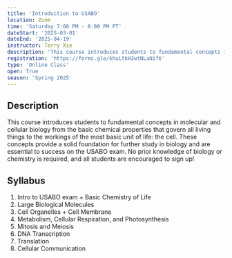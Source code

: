 ```yaml
---
title: 'Introduction to USABO'
location: Zoom
time: 'Saturday 7:00 PM - 8:00 PM PT'
dateStart: '2025-03-01'
dateEnd: '2025-04-19'
instructor: Terry Xie
description: 'This course introduces students to fundamental concepts in molecular and cellular biology from the basic chemical properties that govern all living things to the workings of the most basic unit of life: the cell. These concepts provide a solid foundation for further study in biology and are essential to success on the USABO exam.'
registration: 'https://forms.gle/khuLtkH2wtNLaNif6'
type: 'Online Class'
open: True
season: 'Spring 2025'
---
```


## Description

This course introduces students to fundamental concepts in molecular and cellular biology from the basic chemical properties that govern all living things to the workings of the most basic unit of life: the cell. These concepts provide a solid foundation for further study in biology and are essential to success on the USABO exam. No prior knowledge of biology or chemistry is required, and all students are encouraged to sign up!

## Syllabus

1. Intro to USABO exam + Basic Chemistry of Life
2. Large Biological Molecules
3. Cell Organelles + Cell Membrane
4. Metabolism, Cellular Respiration, and Photosynthesis
5. Mitosis and Meiosis
6. DNA Transcription
7. Translation
8. Cellular Communication
